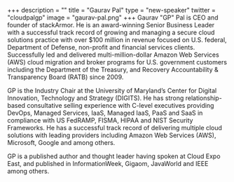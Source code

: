 +++
description = ""
title = "Gaurav Pal"
type = "new-speaker"
twitter = "cloudpalgp"
image = "gaurav-pal.png"
+++
Gaurav "GP" Pal is CEO and founder of stackArmor. He is an award-winning Senior Business Leader with a successful track record of growing and managing a secure cloud solutions practice with over $100 million in revenue focused on U.S. federal, Department of Defense, non-profit and financial services clients. Successfully led and delivered multi-million-dollar Amazon Web Services (AWS) cloud migration and broker programs for U.S. government customers including the Department of the Treasury, and Recovery Accountability & Transparency Board (RATB) since 2009.

GP is the Industry Chair at the University of Maryland’s Center for Digital Innovation, Technology and Strategy (DIGITS). He has strong relationship-based consultative selling experience with C-level executives providing DevOps, Managed Services, IaaS, Managed IaaS, PaaS and SaaS in compliance with US FedRAMP, FISMA, HIPAA and NIST Security Frameworks. He has a successful track record of delivering multiple cloud solutions with leading providers including Amazon Web Services (AWS), Microsoft, Google and among others.

GP is a published author and thought leader having spoken at Cloud Expo East, and published in InformationWeek, Gigaom, JavaWorld and IEEE among others.